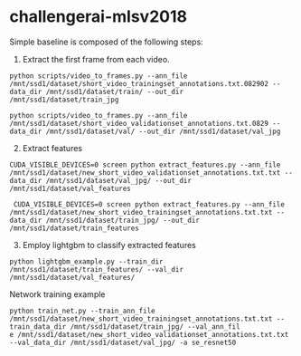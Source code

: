 # challengerai-mlsv2018


Simple baseline is composed of the following steps:
1. Extract the first frame from each video.

```
python scripts/video_to_frames.py --ann_file /mnt/ssd1/dataset/short_video_trainingset_annotations.txt.082902 --data_dir /mnt/ssd1/dataset/train/ --out_dir /mnt/ssd1/dataset/train_jpg
```

```
python scripts/video_to_frames.py --ann_file /mnt/ssd1/dataset/short_video_validationset_annotations.txt.0829 --data_dir /mnt/ssd1/dataset/val/ --out_dir /mnt/ssd1/dataset/val_jpg
```

2. Extract features

```
CUDA_VISIBLE_DEVICES=0 screen python extract_features.py --ann_file /mnt/ssd1/dataset/new_short_video_validationset_annotations.txt.txt --data_dir /mnt/ssd1/dataset/val_jpg/ --out_dir /mnt/ssd1/dataset/val_features
```

```
 CUDA_VISIBLE_DEVICES=0 screen python extract_features.py --ann_file /mnt/ssd1/dataset/new_short_video_trainingset_annotations.txt.txt --data_dir /mnt/ssd1/dataset/train_jpg/ --out_dir /mnt/ssd1/dataset/train_features
```

3. Employ lightgbm to classify extracted features
```
python lightgbm_example.py --train_dir /mnt/ssd1/dataset/train_features/ --val_dir /mnt/ssd1/dataset/val_features/
```

Network training example
```
python train_net.py --train_ann_file /mnt/ssd1/dataset/new_short_video_trainingset_annotations.txt.txt --train_data_dir /mnt/ssd1/dataset/train_jpg/ --val_ann_fil
e /mnt/ssd1/dataset/new_short_video_validationset_annotations.txt.txt  --val_data_dir /mnt/ssd1/dataset/val_jpg/ -a se_resnet50
```